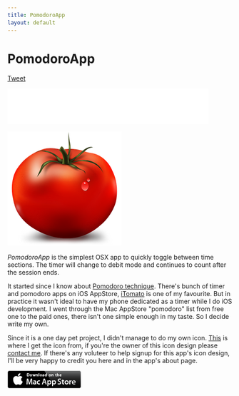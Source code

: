 ```yaml
---
title: PomodoroApp
layout: default
---
```


# PomodoroApp

<a href="https://twitter.com/share" class="twitter-share-button" data-text="PomorodoApp - The simplest app for practicing pomodoro technique." data-via="PomodoroApp">Tweet</a>
<script>!function(d,s,id){var js,fjs=d.getElementsByTagName(s)[0],p=/^http:/.test(d.location)?'http':'https';if(!d.getElementById(id)){js=d.createElement(s);js.id=id;js.src=p+'://platform.twitter.com/widgets.js';fjs.parentNode.insertBefore(js,fjs);}}(document, 'script', 'twitter-wjs');</script>

<iframe src="//www.facebook.com/plugins/like.php?href=http%3A%2F%2Fjamztang.com%2Fpomodoroapp&amp;width=450&amp;height=80&amp;colorscheme=light&amp;layout=standard&amp;action=like&amp;show_faces=true&amp;send=false&amp;appId=514720901947348" scrolling="no" frameborder="0" style="border:none; overflow:hidden; width:450px; height:80px;" allowTransparency="true"></iframe>

![PomodoroApp](/images/pomodoroapp/icon.png)

_PomodoroApp_ is the simplest OSX app to quickly toggle between time sections. The timer will change to debit mode and continues to count after the session ends.

It started since I know about [Pomodoro technique][2]. There's bunch of timer and pomodoro apps on iOS AppStore, [iTomato] is one of my favourite. But in practice it wasn't ideal to have my phone dedicated as a timer while I do iOS development. I went through the Mac AppStore "pomodoro" list from free one to the paid ones, there isn't one simple enough in my taste. So I decide write my own.

Since it is a one day pet project, I didn't manage to do my own icon. [This][3] is where I get the icon from, if you're the owner of this icon design please [contact me]. If there's any voluteer to help signup for this app's icon design, I'll be very happy to credit you here and in the app's about page.

[![Download](/images/itunes/Mac_App_Store/Download_on_the_Mac_App_Store_Badge_US-UK_165x40_0824.png)][Download]


[Download]:https://itunes.apple.com/hk/app/pomodoroapp/id705103149?mt=12

[2]:http://pomodorotechnique.com/
[3]:https://www.google.rs/search?q=tomato+icon&tbm=isch&tbs=simg:CAQSYgmi7t3Z317r7RpOCxCwjKcIGjwKOggBEhSrBtUGrQa8BtoG1AbOBsMGwQbFBhogo5ZNXvuWJxawWWykv6ztrLmVBn0W9sQ_17IWJn6hGVbkMCxCOrv4IGgAMIS9EX0xgGaBq&sa=X&ei=gU8lUqDYIY7PsgaBiICYDw&ved=0CCQQ2A4oAQ&biw=1280&bih=635#facrc=_&imgdii=_&imgrc=WFI4WXXkZixywM%3A%3BLmbf6ofZWWouPM%3Bhttp%253A%252F%252Fa4.mzstatic.com%252Fus%252Fr1000%252F082%252FPurple%252Fv4%252F0c%252Fc1%252F2c%252F0cc12c49-b6a7-0dc9-b0d4-435024a3b953%252Fmzl.iebcfoso.png%3Bhttps%253A%252F%252Fitunes.apple.com%252Ftw%252Fapp%252Fthrow-tomatoes%252Fid576215048%253Fl%253Dzh%2526mt%253D8%3B1024%3B1024
[iTomato]:https://itunes.apple.com/hk/app/itomato/id368353070?mt=8
[contact me]:mailto:pomodoroapp@jamztang.com

